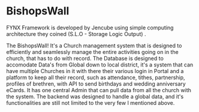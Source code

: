 # BishopsWall

FYNX Framework is developed by Jencube using simple computing architecture they coined (S.L.O - Storage Logic Output) .

The BishopsWall! It's a Church management system that is designed to efficiently and seamlessly manage the entire activities going on in the church, that has to do with record. The Database is designed to accomodate Data's from Global down to local district, it's a system that can have multiple Churches in it with there their various login in Portal and a platform to keep all their record, such as attendance, tithes, partnership, profiles of brethren, with API to send birthdays and wedding anniversary eCards. It has one central Admin that can pull data from all the church with the system. The backend was designed to handle a global data, and it's functionalities are still not limited to the very few I mentioned above.
